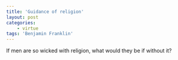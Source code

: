 ```yaml
---
title: 'Guidance of religion'
layout: post
categories:
    - virtue
tags: 'Benjamin Franklin'
---
```


If men are so wicked with religion, what would they be if without it?